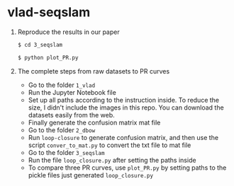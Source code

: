# vlad-seqslam

1. Reproduce the results in our paper

   ```bash
   $ cd 3_seqslam
   
   $ python plot_PR.py
   ```

2. The complete steps from raw datasets to PR curves

   - Go to the folder `1_vlad`
   - Run the Jupyter Notebook file 
   - Set up all paths according to the instruction inside. To reduce the size, I didn't include the images in this repo. You can download the datasets easily from the web.
   - Finally generate the confusion matrix mat file
   - Go to the folder `2_dbow`
   - Run `loop-closure` to generate confusion matrix, and then use the script `conver_to_mat.py` to convert the txt file to mat file
   - Go to the folder `3_seqslam`
   - Run the file `loop_closure.py` after setting the paths inside
   - To compare three PR curves, use `plot_PR.py` by setting paths to the pickle files just generated  `loop_closure.py`
   
   

